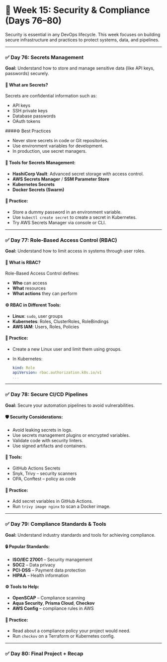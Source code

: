 # 🚨 **Week 15: Security & Compliance (Days 76–80)**

Security is essential in any DevOps lifecycle. This week focuses on building secure infrastructure and practices to protect systems, data, and pipelines.

---

### ✅ **Day 76: Secrets Management**

**Goal:** Understand how to store and manage sensitive data (like API keys, passwords) securely.

#### 🔐 What are Secrets?

Secrets are confidential information such as:

* API keys
* SSH private keys
* Database passwords
* OAuth tokens

####⚙️ Best Practices

* Never store secrets in code or Git repositories.
* Use environment variables for development.
* In production, use secret managers.

#### 🔧 Tools for Secrets Management:

* **HashiCorp Vault**: Advanced secret storage with access control.
* **AWS Secrets Manager** / **SSM Parameter Store**
* **Kubernetes Secrets**
* **Docker Secrets (Swarm)**

#### 🧪 Practice:

* Store a dummy password in an environment variable.
* Use `kubectl create secret` to create a secret in Kubernetes.
* Try AWS Secrets Manager via console or CLI.

---

### ✅ **Day 77: Role-Based Access Control (RBAC)**

**Goal:** Understand how to limit access in systems through user roles.

#### 🧩 What is RBAC?

Role-Based Access Control defines:

* **Who** can access
* **What** resources
* **What actions** they can perform

#### ⚙️ RBAC in Different Tools:

* **Linux**: `sudo`, user groups
* **Kubernetes**: Roles, ClusterRoles, RoleBindings
* **AWS IAM**: Users, Roles, Policies

#### 🧪 Practice:

* Create a new Linux user and limit them using groups.
* In Kubernetes:

  ```yaml
  kind: Role
  apiVersion: rbac.authorization.k8s.io/v1
  ...
  ```

---

### ✅ **Day 78: Secure CI/CD Pipelines**

**Goal:** Secure your automation pipelines to avoid vulnerabilities.

#### 🛡️ Security Considerations:

* Avoid leaking secrets in logs.
* Use secrets management plugins or encrypted variables.
* Validate code with security linters.
* Use signed artifacts and containers.

#### 🧰 Tools:

* GitHub Actions Secrets
* Snyk, Trivy – security scanners
* OPA, Conftest – policy as code

#### 🧪 Practice:

* Add secret variables in GitHub Actions.
* Run `trivy image nginx` to scan a Docker image.

---

### ✅ **Day 79: Compliance Standards & Tools**

**Goal:** Understand industry standards and tools for achieving compliance.

#### 🔒 Popular Standards:

* **ISO/IEC 27001** – Security management
* **SOC2** – Data privacy
* **PCI-DSS** – Payment data protection
* **HIPAA** – Health information

#### ⚙️ Tools to Help:

* **OpenSCAP** – Compliance scanning
* **Aqua Security**, **Prisma Cloud**, **Checkov**
* **AWS Config** – compliance rules in AWS

#### 🧪 Practice:

* Read about a compliance policy your project would need.
* Run `checkov` on a Terraform or Kubernetes config.

---

### ✅ **Day 80: Final Project + Recap**

